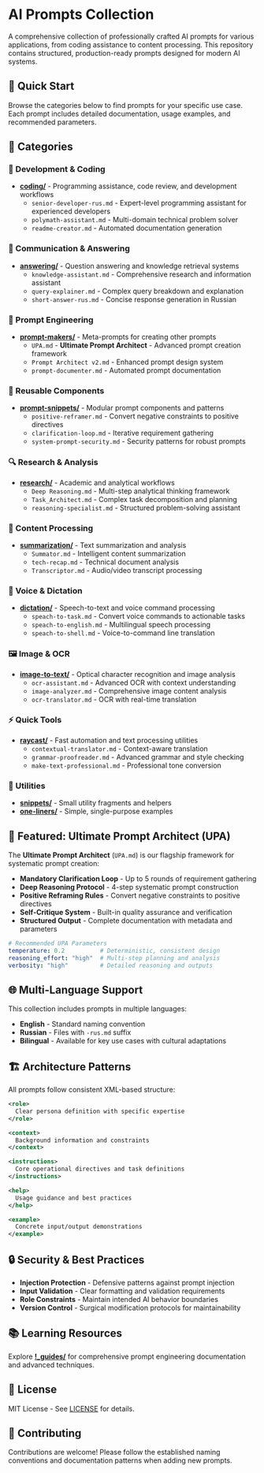 # AI Prompts Collection

A comprehensive collection of professionally crafted AI prompts for various applications, from coding assistance to content processing. This repository contains structured, production-ready prompts designed for modern AI systems.

## 🚀 Quick Start

Browse the categories below to find prompts for your specific use case. Each prompt includes detailed documentation, usage examples, and recommended parameters.

## 📁 Categories

### 🔧 Development & Coding
- **[coding/](coding/)** - Programming assistance, code review, and development workflows
  - `senior-developer-rus.md` - Expert-level programming assistant for experienced developers
  - `polymath-assistant.md` - Multi-domain technical problem solver
  - `readme-creator.md` - Automated documentation generation

### 💬 Communication & Answering
- **[answering/](answering/)** - Question answering and knowledge retrieval systems
  - `knowledge-assistant.md` - Comprehensive research and information assistant
  - `query-explainer.md` - Complex query breakdown and explanation
  - `short-answer-rus.md` - Concise response generation in Russian

### 🎯 Prompt Engineering
- **[prompt-makers/](prompt-makers/)** - Meta-prompts for creating other prompts
  - `UPA.md` - **Ultimate Prompt Architect** - Advanced prompt creation framework
  - `Prompt Architect v2.md` - Enhanced prompt design system
  - `prompt-documenter.md` - Automated prompt documentation

### 🧩 Reusable Components
- **[prompt-snippets/](prompt-snippets/)** - Modular prompt components and patterns
  - `positive-reframer.md` - Convert negative constraints to positive directives
  - `clarification-loop.md` - Iterative requirement gathering
  - `system-prompt-security.md` - Security patterns for robust prompts

### 🔍 Research & Analysis
- **[research/](research/)** - Academic and analytical workflows
  - `Deep Reasoning.md` - Multi-step analytical thinking framework
  - `Task_Architect.md` - Complex task decomposition and planning
  - `reasoning-specialist.md` - Structured problem-solving assistant

### 📝 Content Processing
- **[summarization/](summarization/)** - Text summarization and analysis
  - `Summator.md` - Intelligent content summarization
  - `tech-recap.md` - Technical document analysis
  - `Transcriptor.md` - Audio/video transcript processing

### 🎤 Voice & Dictation
- **[dictation/](dictation/)** - Speech-to-text and voice command processing
  - `speach-to-task.md` - Convert voice commands to actionable tasks
  - `speach-to-english.md` - Multilingual speech processing
  - `speach-to-shell.md` - Voice-to-command line translation

### 🖼️ Image & OCR
- **[image-to-text/](image-to-text/)** - Optical character recognition and image analysis
  - `ocr-assistant.md` - Advanced OCR with context understanding
  - `image-analyzer.md` - Comprehensive image content analysis
  - `ocr-translator.md` - OCR with real-time translation

### ⚡ Quick Tools
- **[raycast/](raycast/)** - Fast automation and text processing utilities
  - `contextual-translator.md` - Context-aware translation
  - `grammar-proofreader.md` - Advanced grammar and style checking
  - `make-text-professional.md` - Professional tone conversion

### 🔧 Utilities
- **[snippets/](snippets/)** - Small utility fragments and helpers
- **[one-liners/](one-liners/)** - Simple, single-purpose examples

## 🎯 Featured: Ultimate Prompt Architect (UPA)

The **Ultimate Prompt Architect** (`UPA.md`) is our flagship framework for systematic prompt creation:

- **Mandatory Clarification Loop** - Up to 5 rounds of requirement gathering
- **Deep Reasoning Protocol** - 4-step systematic prompt construction
- **Positive Reframing Rules** - Convert negative constraints to positive directives  
- **Self-Critique System** - Built-in quality assurance and verification
- **Structured Output** - Complete documentation with metadata and parameters

```yaml
# Recommended UPA Parameters
temperature: 0.2          # Deterministic, consistent design
reasoning_effort: "high"  # Multi-step planning and analysis
verbosity: "high"         # Detailed reasoning and outputs
```

## 🌐 Multi-Language Support

This collection includes prompts in multiple languages:
- **English** - Standard naming convention
- **Russian** - Files with `-rus.md` suffix
- **Bilingual** - Available for key use cases with cultural adaptations

## 🏗️ Architecture Patterns

All prompts follow consistent XML-based structure:

```xml
<role>
  Clear persona definition with specific expertise
</role>

<context>  
  Background information and constraints
</context>

<instructions>
  Core operational directives and task definitions
</instructions>

<help>
  Usage guidance and best practices
</help>

<example>
  Concrete input/output demonstrations
</example>
```

## 🔒 Security & Best Practices

- **Injection Protection** - Defensive patterns against prompt injection
- **Input Validation** - Clear formatting and validation requirements  
- **Role Constraints** - Maintain intended AI behavior boundaries
- **Version Control** - Surgical modification protocols for maintainability

## 📚 Learning Resources

Explore **[!_guides/](https://github.com/dair-ai/Prompt-Engineering-Guide)** for comprehensive prompt engineering documentation and advanced techniques.

## 📄 License

MIT License - See [LICENSE](LICENSE) for details.

## 🤝 Contributing

Contributions are welcome! Please follow the established naming conventions and documentation patterns when adding new prompts.